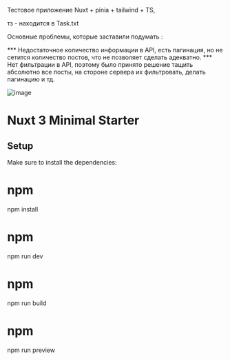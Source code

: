 Тестовое приложение Nuxt + pinia + tailwind + TS,

тз - находится в Task.txt

Основные проблемы, которые заставили подумать : 

*** Недостаточное количество информации в API, есть пагинация, но не сетится количество постов, что не позволяет сделать адекватно.
*** Нет фильтрации в API, поэтому было принято решение тащить абсолютно все посты, на стороне сервера их фильтровать, делать пагинацию и тд.

![image](https://github.com/user-attachments/assets/78aecd16-bfaa-4a68-9a79-f67948368a97)


# Nuxt 3 Minimal Starter

## Setup

Make sure to install the dependencies:

# npm
npm install


# npm
npm run dev

# npm
npm run build


# npm
npm run preview
